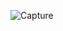 
![Capture](https://user-images.githubusercontent.com/28908397/55235357-0cebc380-5236-11e9-8f32-8dc4f4237b96.PNG)